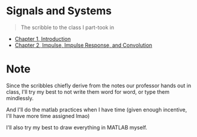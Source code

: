 # Signals and Systems
> The scribble to the class I part-took in

- [Chapter 1, Introduction](01-Introduction-ss.md)
- [Chapter 2, Impulse, Impulse Response, and Convolution](02-Impulse.md)

# Note
Since the scribbles chiefly derive from the notes our professor hands out in class, I'll try my best to not write them word for word, or type them mindlessly.

And I'll do the matlab practices when I have time (given enough incentive, I'll have more time assigned lmao)

I'll also try my best to draw everything in MATLAB myself.